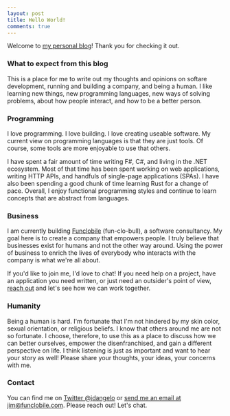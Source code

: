 ```yaml
---
layout: post
title: Hello World!
comments: true
---
```


Welcome to [my personal blog](http://blog.thegeeko.com)! Thank you for checking it out.

### What to expect from this blog

This is a place for me to write out my thoughts and opinions on softare development,
running and building a company, and being a human. I like learning new things, new
programming languages, new ways of solving problems, about how people interact,
and how to be a better person.

### Programming

I love programming. I love building. I love creating useable software. My current view
on programming languages is that they are just tools. Of course, some tools are more
enjoyable to use that others.

I have spent a fair amount of time writing F#, C#, and living in the .NET ecosystem.
Most of that time has been spent working on web applications, writing HTTP APIs,
and handfuls of single-page applications (SPAs). I have also been spending a good
chunk of time learning Rust for a change of pace. Overall, I enjoy functional programming
styles and continue to learn concepts that are abstract from languages.

### Business

I am currently building [Funclobile](http://www.funclobile.com) (fun-clo-bull), a software consultancy.
My goal here is to create a company that empowers people. I truly believe that businesses exist for
humans and not the other way around. Using the power of business to enrich the lives of everybody
who interacts with the company is what we're all about.

If you'd like to join me, I'd love to chat! If you need help on a project, have an application you need written,
or just need an outsider's point of view, [reach out](mailto:jim@funclobile.com) and let's see how we
can work together.

### Humanity

Being a human is hard. I'm fortunate that I'm not hindered by my skin color, sexual orientation, or
religious beliefs. I know that others around me are not so fortunate. I choose, therefore, to use
this as a place to discuss how we can better ourselves, empower the disenfranchised, and gain a
different perspective on life. I think listening is just as important and want to hear your story as
well! Please share your thoughts, your ideas, your concerns with me.

### Contact

You can find me on [Twitter @jdangelo](https://twitter.com/jjvdangelo) or
[send me an email at jim@funclobile.com](mailto:jim@funclobile.com). Please reach out! Let's chat.